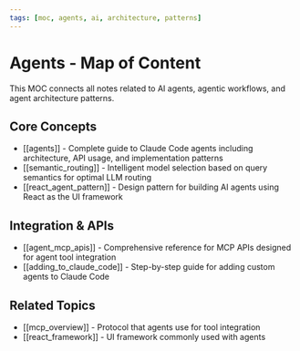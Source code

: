 ```yaml
---
tags: [moc, agents, ai, architecture, patterns]
---
```


# Agents - Map of Content

This MOC connects all notes related to AI agents, agentic workflows, and agent architecture patterns.

## Core Concepts

- [[agents]] - Complete guide to Claude Code agents including architecture, API usage, and implementation patterns
- [[semantic_routing]] - Intelligent model selection based on query semantics for optimal LLM routing
- [[react_agent_pattern]] - Design pattern for building AI agents using React as the UI framework

## Integration & APIs

- [[agent_mcp_apis]] - Comprehensive reference for MCP APIs designed for agent tool integration
- [[adding_to_claude_code]] - Step-by-step guide for adding custom agents to Claude Code

## Related Topics

- [[mcp_overview]] - Protocol that agents use for tool integration
- [[react_framework]] - UI framework commonly used with agents
